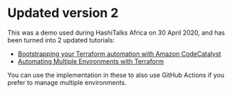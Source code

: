# Updated version 2

This was a demo used during HashiTalks Africa on 30 April 2020, and has been turned into 2 updated tutorials:

* [Bootstrapping your Terraform automation with Amazon CodeCatalyst](bit.ly/bootstrapping-terraform)
* [Automating Multiple Environments with Terraform](bit.ly/multi-account-terraform)

You can use the implementation in these to also use GitHub Actions if you prefer to manage multiple environments.
